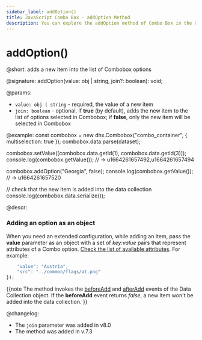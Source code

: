 ```yaml
---
sidebar_label: addOption()
title: JavaScript Combo Box - addOption Method 
description: You can explore the addOption method of Combo Box in the documentation of the DHTMLX JavaScript UI library. Browse developer guides and API reference, try out code examples and live demos, and download a free 30-day evaluation version of DHTMLX Suite.
---
```


# addOption()

@short: adds a new item into the list of Combobox options 

@signature: addOption(value: obj | string, join?: boolean): void;

@params:
- `value: obj | string` - required, the value of a new item
- `join: boolean` - optional, if **true** (by default), adds the new item to the list of options selected in Combobox; if **false**, only the new item will be selected in Combobox

@example:
const combobox = new dhx.Combobox("combo_container", {
    multiselection: true
});
combobox.data.parse(dataset);

combobox.setValue([combobox.data.getId(1), combobox.data.getId(3)]);
console.log(combobox.getValue()); // -> u1664261657492,u1664261657494

combobox.addOption("Georgia", false);
console.log(combobox.getValue()); // -> u1664261657520

// check that the new item is added into the data collection
console.log(combobox.data.serialize());

@descr:

### Adding an option as an object

When you need an extended configuration, while adding an item, pass the **value** parameter as an object with a set of *key:value* pairs that represent attributes of a Combo option. [Check the list of available attributes](combobox/api/combobox_data_config.md). For example:

```javascript
    "value": "Austria",
    "src": "../common/flags/at.png"
});
```

{{note The method invokes the [beforeAdd](data_collection/api/datacollection_beforeadd_event.md) and [afterAdd](data_collection/api/datacollection_afteradd_event.md) events of the Data Collection object. If the **beforeAdd** event returns *false*, a new item won't be added into the data collection.
}}

@changelog:

- The `join` parameter was added in v8.0
- The method was added in v.7.3
